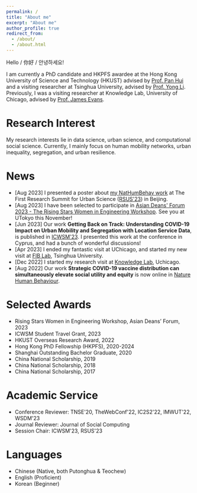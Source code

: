 ```yaml
---
permalink: /
title: "About me"
excerpt: "About me"
author_profile: true
redirect_from: 
  - /about/
  - /about.html
---
```


Hello / 你好 / 안녕하세요! 

I am currently a PhD candidate and HKPFS awardee at the Hong Kong University of Science and Technology (HKUST) advised by [Prof. Pan Hui](https://en.wikipedia.org/wiki/Pan_Hui) and a visiting researcher at Tsinghua University, advised by [Prof. Yong Li](http://fi.ee.tsinghua.edu.cn/~liyong/). Previously, I was a visiting researcher at Knowledge Lab, University of Chicago, advised by [Prof. James Evans](https://sociology.uchicago.edu/directory/james-evans). 


# Research Interest
My research interests lie in data science, urban science, and computational social science. Currently, I mainly focus on human mobility networks, urban inequality, segregation, and urban resilience.


# News
- [Aug 2023] I presented a poster about [my NatHumBehav work](https://www.nature.com/articles/s41562-022-01429-0) at The First Research Summit for Urban Science ([RSUS'23](https://fi.ee.tsinghua.edu.cn/RSUSHD2023/)) in Beijing. 
- [Aug 2023] I have been selected to participate in [Asian Deans' Forum 2023 - The Rising Stars Women in Engineering Workshop](https://www.risingstarsasia.org/index.php). See you at UTokyo this November!
- [Jun 2023] Our work **Getting Back on Track: Understanding COVID-19 Impact on Urban Mobility and Segregation with Location Service Data**, is published in [ICWSM'23](https://doi.org/10.1609/icwsm.v17i1.22132). I presented this work at the conference in Cyprus, and had a bunch of wonderful discussions!
- [Apr 2023] I ended my fantastic visit at UChicago, and started my new visit at [FIB Lab](http://fi.ee.tsinghua.edu.cn/), Tsinghua University.
- [Dec 2022] I started my research visit at [Knowledge Lab](https://www.knowledgelab.org/), Uchicago. 
- [Aug 2022] Our work **Strategic COVID-19 vaccine distribution can simultaneously elevate social utility and equity** is now online in [Nature Human Behaviour](https://www.nature.com/articles/s41562-022-01429-0).


# Selected Awards
- Rising Stars Women in Engineering Workshop, Asian Deans’ Forum, 2023
- ICWSM Student Travel Grant, 2023
- HKUST Overseas Research Award, 2022
- Hong Kong PhD Fellowship (HKPFS), 2020-2024
- Shanghai Outstanding Bachelor Graduate, 2020
- China National Scholarship, 2019
- China National Scholarship, 2018
- China National Scholarship, 2017


# Academic Service
- Conference Reviewer: TNSE'20, TheWebConf'22, IC2S2'22, IMWUT'22, WSDM'23
- Journal Reviewer: Journal of Social Computing
- Session Chair: ICWSM'23, RSUS'23


# Languages
- Chinese (Native, both Putonghua & Teochew)
- English (Proficient)
- Korean (Beginner)


